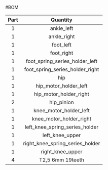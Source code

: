 #BOM

| Part | Quantity |
|:-:|:-:|
| 1 | ankle_left |
| 1 | ankle_right |
| 1 | foot_left |
| 1 | foot_right |
| 1 | foot_spring_series_holder_left |
| 1 | foot_spring_series_holder_right |
| 1 | hip |
| 1 | hip_motor_holder_left |
| 1 | hip_motor_holder_right |
| 2 | hip_pinion |
| 1 | knee_motor_holder_left |
| 1 | knee_motor_holder_right |
| 1 | left_knee_spring_series_holder |
| 1 | left_knee_upper |
| 1 | right_knee_spring_series_holder |
| 1 | right_knee_upper |
| 4 | T2,5 6mm 19teeth |
